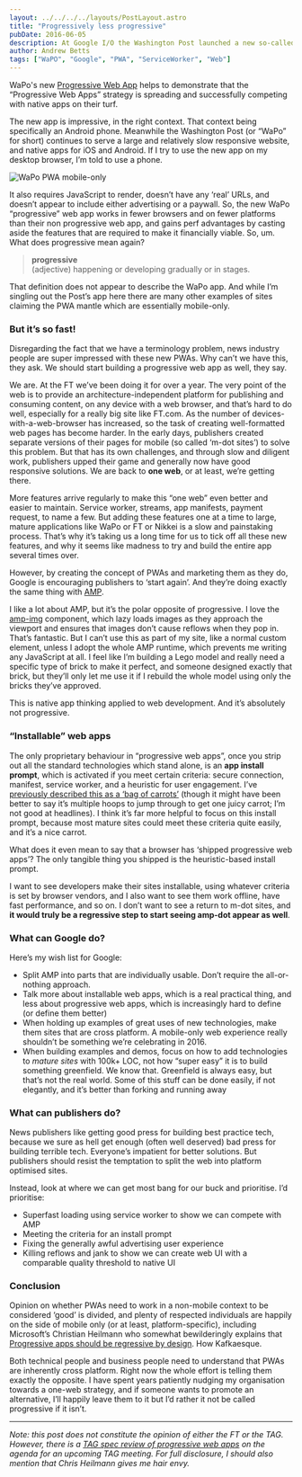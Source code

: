 ```yaml
---
layout: ../../../../layouts/PostLayout.astro
title: "Progressively less progressive"
pubDate: 2016-06-05
description: At Google I/O the Washington Post launched a new so-called Progressive Web App. It can be hard to see how the word ‘progressive’ can be justified by some of the many things that now lay claim to that term.
author: Andrew Betts
tags: ["WaPO", "Google", "PWA", "ServiceWorker", "Web"]
---
```


WaPo's new [Progressive Web App](https://pwa.washingtonpost.com/) helps to demonstrate that the “Progressive Web Apps” strategy is spreading and successfully competing with native apps on their turf. 

The new app is impressive, in the right context. That context being specifically an Android phone. Meanwhile the Washington Post (or “WaPo” for short) continues to serve a large and relatively slow responsive website, and native apps for iOS and Android. If I try to use the new app on my desktop browser, I’m told to use a phone.

![WaPo PWA mobile-only](https://trib.tv/wp-content/uploads/2016/06/Screen-Shot-2016-06-01-at-12.11.29.png)

It also requires JavaScript to render, doesn’t have any ‘real’ URLs, and doesn’t appear to include either advertising or a paywall. So, the new WaPo “progressive” web app works in fewer browsers and on fewer platforms than their non progressive web app, and gains perf advantages by casting aside the features that are required to make it financially viable. So, um. What does progressive mean again?

> **progressive**  
> (adjective) happening or developing gradually or in stages.

That definition does not appear to describe the WaPo app. And while I’m singling out the Post’s app here there are many other examples of sites claiming the PWA mantle which are essentially mobile-only.

### But it’s so fast!

Disregarding the fact that we have a terminology problem, news industry people are super impressed with these new PWAs. Why can’t we have this, they ask. We should start building a progressive web app as well, they say.

We are. At the FT we’ve been doing it for over a year. The very point of the web is to provide an architecture-independent platform for publishing and consuming content, on any device with a web browser, and that’s hard to do well, especially for a really big site like FT.com. As the number of devices-with-a-web-browser has increased, so the task of creating well-formatted web pages has become harder. In the early days, publishers created separate versions of their pages for mobile (so called ‘m-dot sites’) to solve this problem. But that has its own challenges, and through slow and diligent work, publishers upped their game and generally now have good responsive solutions. We are back to **one web**, or at least, we’re getting there.

More features arrive regularly to make this “one web” even better and easier to maintain. Service worker, streams, app manifests, payment request, to name a few. But adding these features one at a time to large, mature applications like WaPo or FT or Nikkei is a slow and painstaking process. That’s why it’s taking us a long time for us to tick off all these new features, and why it seems like madness to try and build the entire app several times over.

However, by creating the concept of PWAs and marketing them as they do, Google is encouraging publishers to ‘start again’. And they’re doing exactly the same thing with [AMP](https://www.ampproject.org/).

I like a lot about AMP, but it’s the polar opposite of progressive. I love the [amp-img](https://github.com/ampproject/amphtml/blob/master/builtins/amp-img.md) component, which lazy loads images as they approach the viewport and ensures that images don’t cause reflows when they pop in. That’s fantastic. But I can’t use this as part of my site, like a normal custom element, unless I adopt the whole AMP runtime, which prevents me writing any JavaScript at all. I feel like I’m building a Lego model and really need a specific type of brick to make it perfect, and someone designed exactly that brick, but they’ll only let me use it if I rebuild the whole model using only the bricks they’ve approved.

This is native app thinking applied to web development. And it’s absolutely not progressive.

### “Installable” web apps

The only proprietary behaviour in “progressive web apps”, once you strip out all the standard technologies which stand alone, is an **app install prompt**, which is activated if you meet certain criteria: secure connection, manifest, service worker, and a heuristic for user engagement. I’ve [previously described this as a ‘bag of carrots’](https://trib.tv/2015/10/11/progressive-apps/) (though it might have been better to say it’s multiple hoops to jump through to get one juicy carrot; I’m not good at headlines). I think it’s far more helpful to focus on this install prompt, because most mature sites could meet these criteria quite easily, and it’s a nice carrot.

What does it even mean to say that a browser has ‘shipped progressive web apps’? The only tangible thing you shipped is the heuristic-based install prompt.

I want to see developers make their sites installable, using whatever criteria is set by browser vendors, and I also want to see them work offline, have fast performance, and so on. I don’t want to see a return to m-dot sites, and **it would truly be a regressive step to start seeing amp-dot appear as well**.

### What can Google do?

Here’s my wish list for Google:

*   Split AMP into parts that are individually usable. Don’t require the all-or-nothing approach.
*   Talk more about installable web apps, which is a real practical thing, and less about progressive web apps, which is increasingly hard to define (or define them better)
*   When holding up examples of great uses of new technologies, make them sites that are cross platform. A mobile-only web experience really shouldn’t be something we’re celebrating in 2016.
*   When building examples and demos, focus on how to add technologies to _mature sites_ with 100k+ LOC, not how “super easy” it is to build something greenfield. We know that. Greenfield is always easy, but that’s not the real world. Some of this stuff can be done easily, if not elegantly, and it’s better than forking and running away

### What can publishers do?

News publishers like getting good press for building best practice tech, because we sure as hell get enough (often well deserved) bad press for building terrible tech. Everyone’s impatient for better solutions. But publishers should resist the temptation to split the web into platform optimised sites.

Instead, look at where we can get most bang for our buck and prioritise. I’d prioritise:

*   Superfast loading using service worker to show we can compete with AMP
*   Meeting the criteria for an install prompt
*   Fixing the generally awful advertising user experience
*   Killing reflows and jank to show we can create web UI with a comparable quality threshold to native UI

### Conclusion

Opinion on whether PWAs need to work in a non-mobile context to be considered ‘good’ is divided, and plenty of respected individuals are happily on the side of mobile only (or at least, platform-specific), including Microsoft’s Christian Heilmann who somewhat bewilderingly explains that [Progressive apps should be regressive by design](https://www.christianheilmann.com/2016/05/31/progressive-web-apps-and-our-regressive-approach/). How Kafkaesque.

Both technical people and business people need to understand that PWAs are inherently cross platform. Right now the whole effort is telling them exactly the opposite. I have spent years patiently nudging my organisation towards a one-web strategy, and if someone wants to promote an alternative, I’ll happily leave them to it but I’d rather it not be called progressive if it isn’t.

---

_Note: this post does not constitute the opinion of either the FT or the TAG. However, there is a [TAG spec review of progressive web apps](https://github.com/w3ctag/spec-reviews/issues/123) on the agenda for an upcoming TAG meeting. For full disclosure, I should also mention that Chris Heilmann gives me hair envy._
